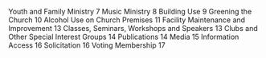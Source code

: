 Youth and Family Ministry	7
Music Ministry	8
Building Use	9
Greening the Church	10
Alcohol Use on Church Premises	11
Facility Maintenance and Improvement	13
Classes, Seminars, Workshops and Speakers	13
Clubs and Other Special Interest Groups	14
Publications	14
Media	15
Information Access	16
Solicitation	16
Voting Membership	17
